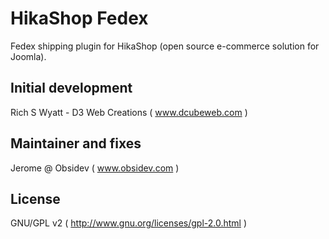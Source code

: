 HikaShop Fedex
==============

Fedex shipping plugin for HikaShop (open source e-commerce solution for Joomla).

## Initial development
Rich S Wyatt - D3 Web Creations ( www.dcubeweb.com )

## Maintainer and fixes
Jerome @ Obsidev ( www.obsidev.com )

## License
GNU/GPL v2 ( http://www.gnu.org/licenses/gpl-2.0.html )